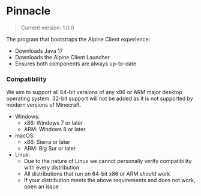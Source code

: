 # Pinnacle
> Current version: 1.0.0

The program that bootstraps the Alpine Client experience:
- Downloads Java 17
- Downloads the Alpine Client Launcher
- Ensures both components are always up-to-date

### Compatibility
We aim to support all 64-bit versions of any x86 or ARM major desktop operating system. 32-bit support will not be added as it is not supported by modern versions of Minecraft.
- Windows:
  - x86: Windows 7 or later
  - ARM: Windows 8 or later
- macOS:
  - x86: Sierra or later
  - ARM: Big Sur or later
- Linux:
  - Due to the nature of Linux we cannot personally verify compatibility with every distribution
  - All distributions that run on 64-bit x86 or ARM *should* work
  - If your distribution meets the above requirements and does not work, open an issue